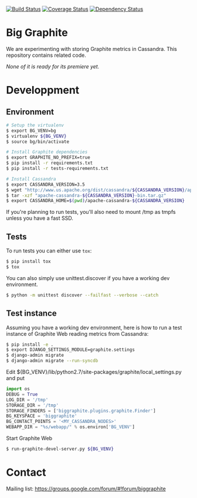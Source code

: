 [![Build Status](https://travis-ci.org/criteo/biggraphite.svg?branch=master)](https://travis-ci.org/criteo/biggraphite)
[![Coverage Status](https://coveralls.io/repos/github/criteo/biggraphite/badge.svg?branch=initialimport)](https://coveralls.io/github/criteo/biggraphite?branch=master)
[![Dependency Status](https://gemnasium.com/badges/github.com/criteo/biggraphite.svg)](https://gemnasium.com/github.com/criteo/biggraphite)

Big Graphite
============

We are experimenting with storing Graphite metrics in Cassandra. This repository contains related code.

*None of it is ready for its premiere yet.*


Developpment
============

Environment
-----------

```bash
# Setup the virtualenv
$ export BG_VENV=bg
$ virtualenv ${BG_VENV}
$ source bg/bin/activate

# Install Graphite dependencies
$ export GRAPHITE_NO_PREFIX=true
$ pip install -r requirements.txt
$ pip install -r tests-requirements.txt

# Install Cassandra
$ export CASSANDRA_VERSION=3.5
$ wget "http://www.us.apache.org/dist/cassandra/${CASSANDRA_VERSION}/apache-cassandra-${CASSANDRA_VERSION}-bin.tar.gz"
$ tar -xzf "apache-cassandra-${CASSANDRA_VERSION}-bin.tar.gz"
$ export CASSANDRA_HOME=$(pwd)/apache-cassandra-${CASSANDRA_VERSION}
```

If you're planning to run tests, you'll also need to mount /tmp as tmpfs unless
you have a fast SSD.

Tests
-----

To run tests you can either use `tox`:

```bash
$ pip install tox
$ tox
```

You can also simply use unittest.discover if you have a working dev environment.


```bash
$ python -m unittest discover --failfast --verbose --catch
```

Test instance
-------------

Assuming you have a working dev environment, here is how to run a test instance
of Graphite Web reading metrics from Cassandra:

```bash
$ pip install -e .
$ export DJANGO_SETTINGS_MODULE=graphite.settings
$ django-admin migrate
$ django-admin migrate --run-syncdb
```

Edit ${BG_VENV}/lib/python2.7/site-packages/graphite/local_settings.py and put

```python
import os
DEBUG = True
LOG_DIR = '/tmp'
STORAGE_DIR = '/tmp'
STORAGE_FINDERS = ['biggraphite.plugins.graphite.Finder']
BG_KEYSPACE = 'biggraphite'
BG_CONTACT_POINTS = '<MY_CASSANDRA_NODES>'
WEBAPP_DIR = "%s/webapp/" % os.environ['BG_VENV']
```

Start Graphite Web

```bash
$ run-graphite-devel-server.py ${BG_VENV}
```

Contact
=======

Mailing list: https://groups.google.com/forum/#!forum/biggraphite
